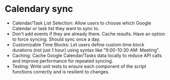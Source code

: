 # Calendary sync

- Calendar/Task List Selection: Allow users to choose which Google Calendar or task list they want to sync to.
- Don't add events if they are already there. Cache results. Have an option to force syncing. Should sync once a day.
- Customizable Time Blocks: Let users define custom time block durations (not just 1 hour) using syntax like "9:00-10:30 AM: Meeting".
- Caching: Cache Google Calendar/Tasks data locally to reduce API calls and improve performance for repeated syncing.
- Testing: Write unit tests to ensure each component of the script functions correctly and is resilient to changes.
